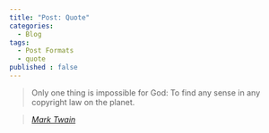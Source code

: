 ```yaml
---
title: "Post: Quote"
categories:
  - Blog
tags:
  - Post Formats
  - quote
published : false
---
```


> Only one thing is impossible for God: To find any sense in any copyright law on the planet.
  
> <cite><a href="http://www.brainyquote.com/quotes/quotes/m/marktwain163473.html">Mark Twain</a></cite>

